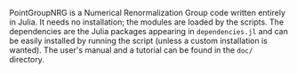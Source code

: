 PointGroupNRG is a Numerical Renormalization Group code
written entirely in Julia. It needs no installation; the
modules are loaded by the scripts. The dependencies are the
Julia packages appearing in `dependencies.jl` and can be
easily installed by running the script (unless a custom
installation is wanted). The user's manual and a tutorial
can be found in the `doc/` directory.
